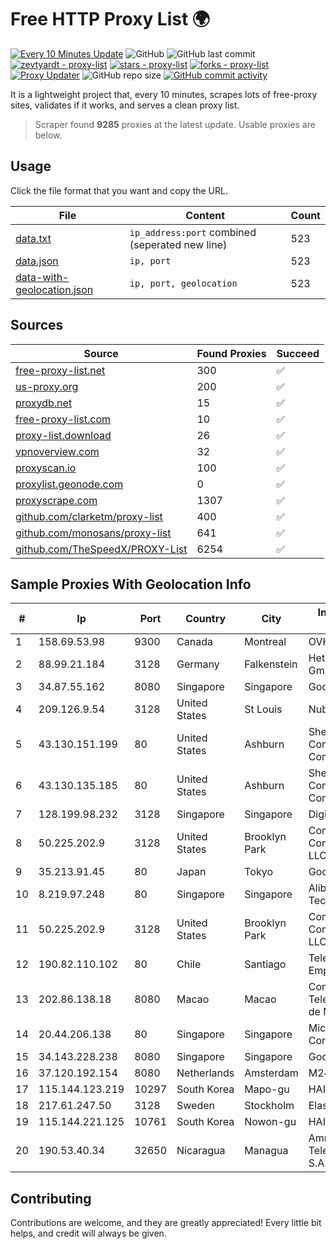 
# Free HTTP Proxy List 🌍

[![Every 10 Minutes Update](https://github.com/mertguvencli/http-proxy-list/actions/workflows/main.yml/badge.svg?branch=main)](https://github.com/mertguvencli/http-proxy-list/actions/workflows/main.yml)
![GitHub](https://img.shields.io/github/license/mertguvencli/http-proxy-list)
![GitHub last commit](https://img.shields.io/github/last-commit/mertguvencli/http-proxy-list)
[![zevtyardt - proxy-list](https://img.shields.io/static/v1?label=zevtyardt&message=proxy-list&color=blue&logo=github)](https://github.com/zevtyardt/proxy-list "Go to GitHub repo")
[![stars - proxy-list](https://img.shields.io/github/stars/zevtyardt/proxy-list?style=social)](https://github.com/zevtyardt/proxy-list)
[![forks - proxy-list](https://img.shields.io/github/forks/zevtyardt/proxy-list?style=social)](https://github.com/zevtyardt/proxy-list)
[![Proxy Updater](https://github.com/zevtyardt/proxy-list/workflows/Proxy%20Updater/badge.svg)](https://github.com/zevtyardt/proxy-list/actions?query=workflow:"Proxy+Updater")
![GitHub repo size](https://img.shields.io/github/repo-size/zevtyardt/proxy-list)
[![GitHub commit activity](https://img.shields.io/github/commit-activity/m/zevtyardt/proxy-list?logo=commits)](https://github.com/zevtyardt/proxy-list/commits/main)

It is a lightweight project that, every 10 minutes, scrapes lots of free-proxy sites, validates if it works, and serves a clean proxy list.

> Scraper found **9285** proxies at the latest update. Usable proxies are below.

## Usage

Click the file format that you want and copy the URL.

|File|Content|Count|
|----|-------|-----|
|[data.txt](https://raw.githubusercontent.com/mertguvencli/http-proxy-list/main/proxy-list/data.txt)|`ip_address:port` combined (seperated new line)|523|
|[data.json](https://raw.githubusercontent.com/mertguvencli/http-proxy-list/main/proxy-list/data.json)|`ip, port`|523|
|[data-with-geolocation.json](https://raw.githubusercontent.com/mertguvencli/http-proxy-list/main/proxy-list/data-with-geolocation.json)|`ip, port, geolocation`|523|

## Sources

|Source|Found Proxies|Succeed|
|------|-------------|-------|
|[free-proxy-list.net](https://free-proxy-list.net)|300|✅|
|[us-proxy.org](https://www.us-proxy.org)|200|✅|
|[proxydb.net](http://proxydb.net)|15|✅|
|[free-proxy-list.com](https://free-proxy-list.com/?page=&port=&type%5B%5D=http&type%5B%5D=https&up_time=0&search=Search)|10|✅|
|[proxy-list.download](https://www.proxy-list.download/HTTP)|26|✅|
|[vpnoverview.com](https://vpnoverview.com/privacy/anonymous-browsing/free-proxy-servers)|32|✅|
|[proxyscan.io](https://www.proxyscan.io)|100|✅|
|[proxylist.geonode.com](https://proxylist.geonode.com/api/proxy-list?limit=300&page=1&sort_by=lastChecked&sort_type=desc&protocols=http,https)|0|✅|
|[proxyscrape.com](https://api.proxyscrape.com/v2/?request=displayproxies&protocol=http&timeout=10000&country=all&ssl=all&anonymity=all)|1307|✅|
|[github.com/clarketm/proxy-list](https://raw.githubusercontent.com/clarketm/proxy-list/master/proxy-list-raw.txt)|400|✅|
|[github.com/monosans/proxy-list](https://raw.githubusercontent.com/monosans/proxy-list/main/proxies/http.txt)|641|✅|
|[github.com/TheSpeedX/PROXY-List](https://raw.githubusercontent.com/TheSpeedX/PROXY-List/master/http.txt)|6254|✅|


## Sample Proxies With Geolocation Info

|#|Ip|Port|Country|City|Internet Service Provider|
|-|--|----|-------|----|-------------------------|
|1|158.69.53.98|9300|Canada|Montreal|OVH SAS|
|2|88.99.21.184|3128|Germany|Falkenstein|Hetzner Online GmbH|
|3|34.87.55.162|8080|Singapore|Singapore|Google LLC|
|4|209.126.9.54|3128|United States|St Louis|Nubes, LLC|
|5|43.130.151.199|80|United States|Ashburn|Shenzhen Tencent Computer Systems Company Limited|
|6|43.130.135.185|80|United States|Ashburn|Shenzhen Tencent Computer Systems Company Limited|
|7|128.199.98.232|3128|Singapore|Singapore|DigitalOcean, LLC|
|8|50.225.202.9|3128|United States|Brooklyn Park|Comcast Cable Communications, LLC|
|9|35.213.91.45|80|Japan|Tokyo|Google LLC|
|10|8.219.97.248|80|Singapore|Singapore|Alibaba (US) Technology Co., Ltd.|
|11|50.225.202.9|3128|United States|Brooklyn Park|Comcast Cable Communications, LLC|
|12|190.82.110.102|80|Chile|Santiago|Telefonica Empresas|
|13|202.86.138.18|8080|Macao|Macao|Companhia de Telecomunicacoes de Macau|
|14|20.44.206.138|80|Singapore|Singapore|Microsoft Corporation|
|15|34.143.228.238|8080|Singapore|Singapore|Google LLC|
|16|37.120.192.154|8080|Netherlands|Amsterdam|M247 Europe SRL|
|17|115.144.123.219|10297|South Korea|Mapo-gu|HAIonNet|
|18|217.61.247.50|3128|Sweden|Stockholm|Elastx AB|
|19|115.144.221.125|10761|South Korea|Nowon-gu|HAIonNet|
|20|190.53.40.34|32650|Nicaragua|Managua|Amnet Telecomunicaciones S.A.|



## Contributing

Contributions are welcome, and they are greatly appreciated! Every
little bit helps, and credit will always be given.

